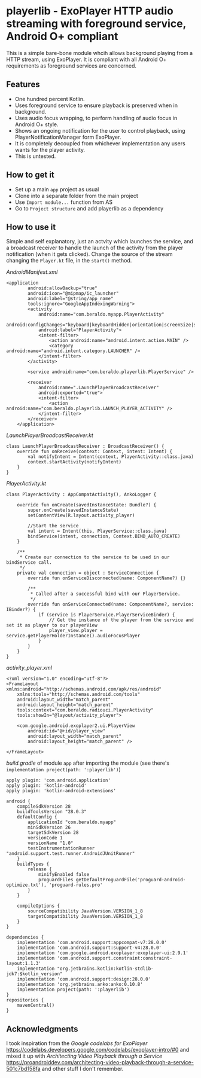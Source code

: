 # playerlib - ExoPlayer HTTP audio streaming with foreground service, Android O+ compliant
This is a simple bare-bone module whcih allows background playing from a HTTP stream, using ExoPlayer. It is compliant with all Android O+ requirements as foreground services are concerned.

## Features
- One hundred percent Kotlin.
- Uses foreground service to ensure playback is preserved when in background.
- Uses audio focus wrapping, to perform handling of audio focus in Android O+ style.
- Shows an ongoing notification for the user to control playback, using PlayerNotificationManager form ExoPlayer.
- It is completely decoupled from whichever implementation any users wants for the player activity.
- This is untested.

## How to get it
- Set up a main `app` project as usual
- Clone into a separate folder from the main project
- Use `Import module...` function from AS
- Go to `Project structure` and add playerlib as a dependency

## How to use it
Simple and self explanatory, just an actvity which launches the service, and a broadcast receiver to handle the launch of the activity from the player notification (when it gets clicked).
Change the source of the stream changing the `Player.kt` file, in the `start()` method.

*AndroidManifest.xml*
```
<application
        android:allowBackup="true"
        android:icon="@mipmap/ic_launcher"
        android:label="@string/app_name"
        tools:ignore="GoogleAppIndexingWarning">
        <activity
            android:name="com.beraldo.myapp.PlayerActivity"
            android:configChanges="keyboard|keyboardHidden|orientation|screenSize|screenLayout|smallestScreenSize|uiMode"
            android:label="PlayerActivity">
            <intent-filter>
                <action android:name="android.intent.action.MAIN" />
                <category android:name="android.intent.category.LAUNCHER" />
            </intent-filter>
        </activity>

        <service android:name="com.beraldo.playerlib.PlayerService" />

        <receiver
            android:name=".LaunchPlayerBroadcastReceiver"
            android:exported="true">
            <intent-filter>
                <action android:name="com.beraldo.playerlib.LAUNCH_PLAYER_ACTIVITY" />
            </intent-filter>
        </receiver>
    </application>
```

*LaunchPlayerBroadcastReceiver.kt*
```
class LaunchPlayerBroadcastReceiver : BroadcastReceiver() {
    override fun onReceive(context: Context, intent: Intent) {
        val notifyIntent = Intent(context, PlayerActivity::class.java)
        context.startActivity(notifyIntent)
    }
}
```

*PlayerActivity.kt*
```
class PlayerActivity : AppCompatActivity(), AnkoLogger {

    override fun onCreate(savedInstanceState: Bundle?) {
        super.onCreate(savedInstanceState)
        setContentView(R.layout.activity_player)

        //Start the service
        val intent = Intent(this, PlayerService::class.java)
        bindService(intent, connection, Context.BIND_AUTO_CREATE)
    }

    /**
     * Create our connection to the service to be used in our bindService call.
     */
    private val connection = object : ServiceConnection {
        override fun onServiceDisconnected(name: ComponentName?) {}

        /**
         * Called after a successful bind with our PlayerService.
         */
        override fun onServiceConnected(name: ComponentName?, service: IBinder?) {
            if (service is PlayerService.PlayerServiceBinder) {
                // Get the instance of the player from the service and set it as player to our playerView
                player_view.player = service.getPlayerHolderInstance().audioFocusPlayer
            }
        }
    }
}
```
*activity_player.xml*
```
<?xml version="1.0" encoding="utf-8"?>
<FrameLayout xmlns:android="http://schemas.android.com/apk/res/android"
    xmlns:tools="http://schemas.android.com/tools"
    android:layout_width="match_parent"
    android:layout_height="match_parent"
    tools:context="com.beraldo.radiouci.PlayerActivity"
    tools:showIn="@layout/activity_player">

    <com.google.android.exoplayer2.ui.PlayerView
        android:id="@+id/player_view"
        android:layout_width="match_parent"
        android:layout_height="match_parent" />

</FrameLayout>
```
*build.gradle* of module `app` after importing the module (see there's `implementation project(path: ':playerlib')`)
```
apply plugin: 'com.android.application'
apply plugin: 'kotlin-android'
apply plugin: 'kotlin-android-extensions'

android {
    compileSdkVersion 28
    buildToolsVersion "28.0.3"
    defaultConfig {
        applicationId "com.beraldo.myapp"
        minSdkVersion 26
        targetSdkVersion 28
        versionCode 1
        versionName "1.0"
        testInstrumentationRunner "android.support.test.runner.AndroidJUnitRunner"
    }
    buildTypes {
        release {
            minifyEnabled false
            proguardFiles getDefaultProguardFile('proguard-android-optimize.txt'), 'proguard-rules.pro'
        }
    }

    compileOptions {
        sourceCompatibility JavaVersion.VERSION_1_8
        targetCompatibility JavaVersion.VERSION_1_8
    }
}

dependencies {
    implementation 'com.android.support:appcompat-v7:28.0.0'
    implementation 'com.android.support:support-v4:28.0.0'
    implementation 'com.google.android.exoplayer:exoplayer-ui:2.9.1'
    implementation 'com.android.support.constraint:constraint-layout:1.1.3'
    implementation "org.jetbrains.kotlin:kotlin-stdlib-jdk7:$kotlin_version"
    implementation 'com.android.support:design:28.0.0'
    implementation 'org.jetbrains.anko:anko:0.10.8'
    implementation project(path: ':playerlib')
}
repositories {
    mavenCentral()
}

```

## Acknowledgments
I took inspiration from the *Google codelabs for ExoPlayer* https://codelabs.developers.google.com/codelabs/exoplayer-intro/#0 and mixed it up with *Architecting Video Playback through a Service* https://proandroiddev.com/architecting-video-playback-through-a-service-501c7bd158fa and other stuff I don't remember.


